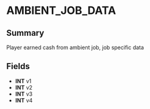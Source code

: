 # AMBIENT_JOB_DATA

## Summary
Player earned cash from ambient job, job specific data

## Fields
* **INT** v1
* **INT** v2
* **INT** v3
* **INT** v4